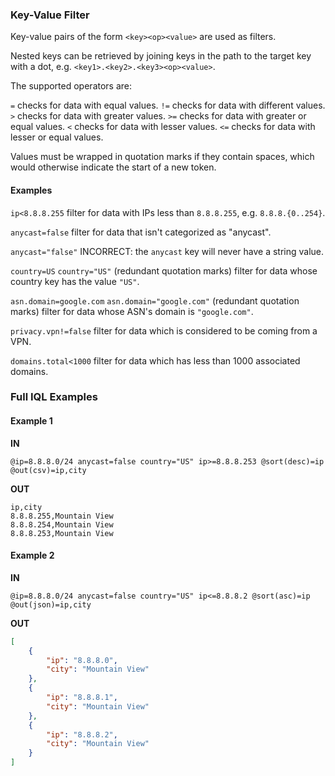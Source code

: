 ### Key-Value Filter

Key-value pairs of the form `<key><op><value>` are used as filters.

Nested keys can be retrieved by joining keys in the path to the target key with
a dot, e.g. `<key1>.<key2>.<key3><op><value>`.

The supported operators are:

`=`
    checks for data with equal values.
`!=`
    checks for data with different values.
`>`
    checks for data with greater values.
`>=`
    checks for data with greater or equal values.
`<`
    checks for data with lesser values.
`<=`
    checks for data with lesser or equal values.

Values must be wrapped in quotation marks if they contain spaces, which would
otherwise indicate the start of a new token.

#### Examples

`ip<8.8.8.255`
    filter for data with IPs less than `8.8.8.255`, e.g. `8.8.8.{0..254}`.

`anycast=false`
    filter for data that isn't categorized as "anycast".

`anycast="false"`
    INCORRECT: the `anycast` key will never have a string value.

`country=US`
`country="US"` (redundant quotation marks)
    filter for data whose country key has the value `"US"`.

`asn.domain=google.com`
`asn.domain="google.com"` (redundant quotation marks)
    filter for data whose ASN's domain is `"google.com"`.

`privacy.vpn!=false`
    filter for data which is considered to be coming from a VPN.

`domains.total<1000`
    filter for data which has less than 1000 associated domains.

### Full IQL Examples

#### Example 1

**IN**
```
@ip=8.8.8.0/24 anycast=false country="US" ip>=8.8.8.253 @sort(desc)=ip @out(csv)=ip,city
```

**OUT**
```csv
ip,city
8.8.8.255,Mountain View
8.8.8.254,Mountain View
8.8.8.253,Mountain View
```

#### Example 2

**IN**
```
@ip=8.8.8.0/24 anycast=false country="US" ip<=8.8.8.2 @sort(asc)=ip @out(json)=ip,city
```

**OUT**
```json
[
    {
        "ip": "8.8.8.0",
        "city": "Mountain View"
    },
    {
        "ip": "8.8.8.1",
        "city": "Mountain View"
    },
    {
        "ip": "8.8.8.2",
        "city": "Mountain View"
    }
]
```
